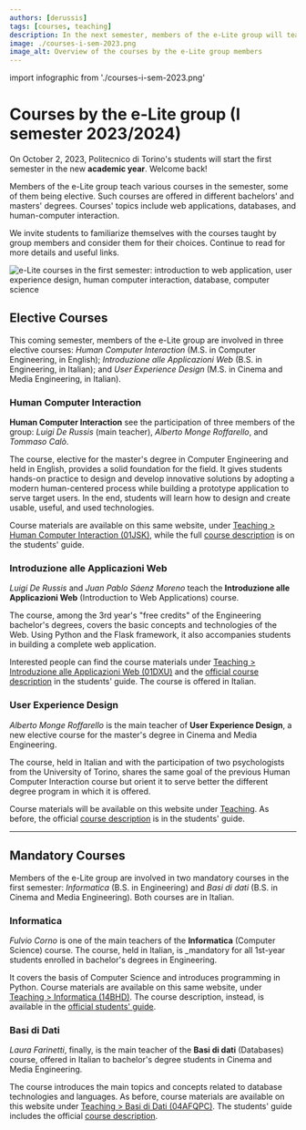 ```yaml
---
authors: [derussis]
tags: [courses, teaching]
description: In the next semester, members of the e-Lite group will teach various elective and mandatory courses. In welcoming back Politecnico's students, we invite them to look at our offering.
image: ./courses-i-sem-2023.png
image_alt: Overview of the courses by the e-Lite group members
---
```


import infographic from './courses-i-sem-2023.png'

# Courses by the e-Lite group (I semester 2023/2024)

On October 2, 2023, Politecnico di Torino's students will start the first semester in the new __academic year__. Welcome back!

Members of the e-Lite group teach various courses in the semester, some of them being elective. Such courses are offered in different bachelors' and masters' degrees. Courses' topics include web applications, databases, and human-computer interaction. 

We invite students to familiarize themselves with the courses taught by group members and consider them for their choices. Continue to read for more details and useful links.

<p className="text--center"><img src={infographic} alt="e-Lite courses in the first semester: introduction to web application, user experience design, human computer interaction, database, computer science"></img></p>

<!-- truncate -->

## Elective Courses
This coming semester, members of the e-Lite group are involved in three elective courses: _Human Computer Interaction_ (M.S. in Computer Engineering, in English); _Introduzione alle Applicazioni Web_ (B.S. in Engineering, in Italian); and _User Experience Design_ (M.S. in Cinema and Media Engineering, in Italian).

### Human Computer Interaction
__Human Computer Interaction__ see the participation of three members of the group: _Luigi De Russis_ (main teacher), _Alberto Monge Roffarello_, and _Tommaso Calò_. 

The course, elective for the master's degree in Computer Engineering and held in English, provides a solid foundation for the field. It gives students hands-on practice to design and develop innovative solutions by adopting a modern human-centered process while building a prototype application to serve target users. In the end, students will learn how to design and create usable, useful, and used technologies.

Course materials are available on this same website, under [Teaching > Human Computer Interaction (01JSK)](/teaching/02jsk-hci), while the full [course description](https://didattica.polito.it/pls/portal30/gap.pkg_guide.viewGap?p_cod_ins=02JSKOV) is on the students' guide.

### Introduzione alle Applicazioni Web
_Luigi De Russis_ and _Juan Pablo Sáenz Moreno_ teach the __Introduzione alle Applicazioni Web__ (Introduction to Web Applications) course.

The course, among the 3rd year's "free credits" of the Engineering bachelor's degrees, covers the basic concepts and technologies of the Web. Using Python and the Flask framework, it also accompanies students in building a complete web application.

Interested people can find the course materials under [Teaching > Introduzione alle Applicazioni Web (01DXU)](/teaching/01dxu-iaw) and the [official course description](https://didattica.polito.it/pls/portal30/gap.pkg_guide.viewGap?p_cod_ins=01DXU) in the students' guide. The course is offered in Italian.

### User Experience Design
_Alberto Monge Roffarello_ is the main teacher of __User Experience Design__, a new elective course for the master's degree in Cinema and Media Engineering. 

The course, held in Italian and with the participation of two psychologists from the University of Torino, shares the same goal of the previous Human Computer Interaction course but orient it to serve better the different degree program in which it is offered.

Course materials will be available on this website under [Teaching](/teaching). As before, the official [course description](https://didattica.polito.it/pls/portal30/gap.pkg_guide.viewGap?p_cod_ins=01HFXPD) is in the students' guide.

---

## Mandatory Courses
Members of the e-Lite group are involved in two mandatory courses in the first semester: _Informatica_ (B.S. in Engineering) and _Basi di dati_ (B.S. in Cinema and Media Engineering). Both courses are in Italian.

### Informatica
_Fulvio Corno_ is one of the main teachers of the __Informatica__ (Computer Science) course. The course, held in Italian, is _mandatory for all 1st-year students enrolled in bachelor's degrees in Engineering. 

It covers the basis of Computer Science and introduces programming in Python. Course materials are available on this same website, under [Teaching > Informatica (14BHD)](/teaching/14bhd-informatica). The course description, instead, is available in the [official students' guide](https://didattica.polito.it/pls/portal30/gap.pkg_guide.viewGap?p_cod_ins=14BHDNX).

### Basi di Dati
_Laura Farinetti_, finally, is the main teacher of the __Basi di dati__ (Databases) course, offered in Italian to bachelor's degree students in Cinema and Media Engineering. 

The course introduces the main topics and concepts related to database technologies and languages. As before, course materials are available on this website under [Teaching > Basi di Dati (04AFQPC)](/teaching/04afqpc-bdcin). The students' guide includes the official [course description](https://didattica.polito.it/pls/portal30/gap.pkg_guide.viewGap?p_cod_ins=04AFQPC).
